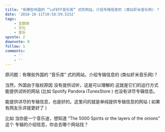 ```yaml
---
title: "有哪些外国的 “\uFEFF音乐库” 式的网站，介绍专辑信息的 (类似虾米音乐网) ？"
date: '2018-10-11T10:58:59.525Z'
tags:
    - 互联网
    - 文化
    - 音乐
upvote: 2
downvote: 0
follow: 1
comments:
    - ''
    - ''
---
```


原问题：有哪些外国的 “音乐库” 式的网站，介绍专辑信息的 (类似虾米音乐网)？

当然，外国由于版权原因 没有提供试听，这是可以理解的 这就是它们的运行方式 能提供试听的网站 (比如 Spotify Pandora iTunesStore ) 也没有详尽专辑信息。

能提供详尽的专辑信息，也是好的。这里问的就是单纯提供专辑信息的网站 ( 如果有网友乐评就更好了 )

  

比如 当你是一个音乐迷，想知道 “The 5000 Spirits or the layers of the onions” 这个 专辑的介绍信息，你会去哪个网站找？
